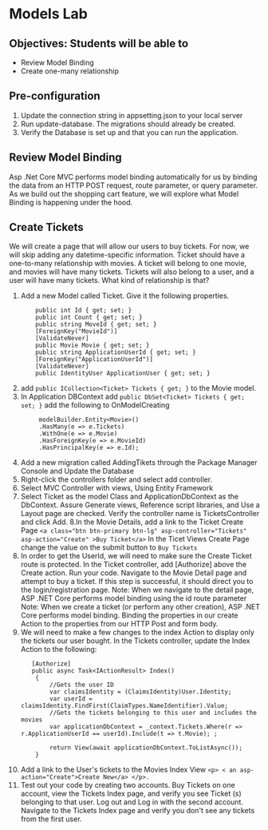 # Models Lab
## Objectives: Students will be able to
- Review Model Binding
- Create one-many relationship 

## Pre-configuration 
1. Update the connection string in appsetting.json to your local server 
2. Run update-database. The migrations should already be created.
3. Verify the Database is set up and that you can run the application.  

## Review Model Binding
Asp .Net Core MVC performs model binding automatically for us by binding the data from an HTTP POST request, route parameter, or query parameter. As we build out the shopping cart feature, we will explore what Model Binding is happening under the hood. 

## Create Tickets
We will create a page that will allow our users to buy tickets. 
For now, we will skip adding any datetime-specific information.
Ticket should have a one-to-many relationship with movies. A ticket will belong to one movie, and movies will have many tickets. 
Tickets will also belong to a user, and a user will have many tickets. What kind of relationship is that?

1. Add a new Model called Ticket. Give it the following properties.  
    ```
        public int Id { get; set; }
        public int Count { get; set; }
        public string MoveId { get; set; }
        [ForeignKey("MovieId")]
        [ValidateNever]
        public Movie Movie { get; set; }
        public string ApplicationUserId { get; set; }
        [ForeignKey("ApplicationUserId")]
        [ValidateNever]
        public IdentityUser ApplicationUser { get; set; } 
   ```
2. add `public ICollection<Ticket> Tickets { get; }` to the Movie model. 
 3. In Application DBContext add `public DbSet<Ticket> Tickets { get; set; }` add the following to  OnModelCreating
       ```
            modelBuilder.Entity<Movie>()
            .HasMany(e => e.Tickets)
            .WithOne(e => e.Movie)
            .HasForeignKey(e => e.MovieId)
            .HasPrincipalKey(e => e.Id);

       ```
4. Add a new migration called AddingTikets through the Package Manager Console and Update the Database
5. Right-click the controllers folder and select add controller. 
6. Select MVC Controller with views, Using Entity Framework
7. Select Ticket as the model Class and ApplicationDbContext as the DbContext. Assure Generate views, Reference script libraries, and Use a Layout page are checked. Verify the controller name is TicketsController and click Add.
8.In the Movie Details, add a link to the Ticket Create Page `<a class="btn btn-primary btn-lg" asp-controller="Tickets" asp-action="Create" >Buy Ticket</a>` In the Ticet Views Create Page change the value on the submit button to `Buy Tickets`  
9. In order to get the UserId, we will need to make sure the Create Ticket route is protected. In the Ticket controller, add [Authorize] above the Create action. Run your code. Navigate to the Movie Detail page and attempt to buy a ticket. If this step is successful, it should direct you to the login/registration page. 
    Note: When we navigate to the detail page, ASP .NET Core performs model binding using the id route parameter 
    Note: When we create a ticket (or perform any other creation), ASP .NET Core performs model binding. Binding the properties in our create Action to the properties from our HTTP Post and form body.
10. We will need to make a few changes to the index Action to display only the tickets our user bought. In the Tickets controller, update the Index Action to the following:
    ```
       [Authorize]
       public async Task<IActionResult> Index()
        {
            //Gets the user ID
            var claimsIdentity = (ClaimsIdentity)User.Identity;
            var userId = claimsIdentity.FindFirst(ClaimTypes.NameIdentifier).Value;
            //Gets the tickets belonging to this user and includes the movies 
            var applicationDbContext = _context.Tickets.Where(r => r.ApplicationUserId == userId).Include(t => t.Movie); ;

            return View(await applicationDbContext.ToListAsync());
        }
    ```
 11. Add a link to the User's tickets to the Movies Index View `<p> < an asp-action="Create">Create New</a> </p>.`
12. Test out your code by creating two accounts. Buy Tickets on one account, view the Tickets Index page, and verify you see Ticket (s) belonging to that user. Log out and Log in with the second account. Navigate to the Tickets Index page and verify you don't see any tickets from the first user. 
